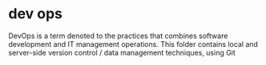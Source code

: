 # dev ops

DevOps is a term denoted to the practices that combines software development and IT management operations. This folder contains local and server-side version control / data management techniques, using Git
